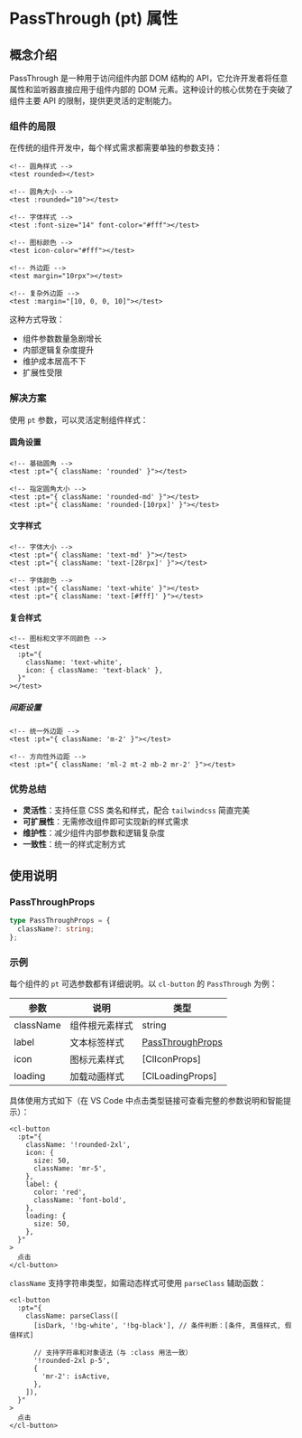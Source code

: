 # PassThrough (pt) 属性

## 概念介绍

PassThrough 是一种用于访问组件内部 DOM 结构的 API，它允许开发者将任意属性和监听器直接应用于组件内部的 DOM 元素。这种设计的核心优势在于突破了组件主要 API 的限制，提供更灵活的定制能力。

### 组件的局限

在传统的组件开发中，每个样式需求都需要单独的参数支持：

```vue
<!-- 圆角样式 -->
<test rounded></test>

<!-- 圆角大小 -->
<test :rounded="10"></test>

<!-- 字体样式 -->
<test :font-size="14" font-color="#fff"></test>

<!-- 图标颜色 -->
<test icon-color="#fff"></test>

<!-- 外边距 -->
<test margin="10rpx"></test>

<!-- 复杂外边距 -->
<test :margin="[10, 0, 0, 10]"></test>
```

这种方式导致：

- 组件参数数量急剧增长
- 内部逻辑复杂度提升
- 维护成本居高不下
- 扩展性受限

### 解决方案

使用 `pt` 参数，可以灵活定制组件样式：

#### 圆角设置

```vue
<!-- 基础圆角 -->
<test :pt="{ className: 'rounded' }"></test>

<!-- 指定圆角大小 -->
<test :pt="{ className: 'rounded-md' }"></test>
<test :pt="{ className: 'rounded-[10rpx]' }"></test>
```

#### 文字样式

```vue
<!-- 字体大小 -->
<test :pt="{ className: 'text-md' }"></test>
<test :pt="{ className: 'text-[28rpx]' }"></test>

<!-- 字体颜色 -->
<test :pt="{ className: 'text-white' }"></test>
<test :pt="{ className: 'text-[#fff]' }"></test>
```

#### 复合样式

```vue
<!-- 图标和文字不同颜色 -->
<test
  :pt="{
    className: 'text-white',
    icon: { className: 'text-black' },
  }"
></test>
```

##### 间距设置

```vue
<!-- 统一外边距 -->
<test :pt="{ className: 'm-2' }"></test>

<!-- 方向性外边距 -->
<test :pt="{ className: 'ml-2 mt-2 mb-2 mr-2' }"></test>
```

### 优势总结

- **灵活性**：支持任意 CSS 类名和样式，配合 `tailwindcss` 简直完美
- **可扩展性**：无需修改组件即可实现新的样式需求
- **维护性**：减少组件内部参数和逻辑复杂度
- **一致性**：统一的样式定制方式

## 使用说明

### PassThroughProps

```ts
type PassThroughProps = {
  className?: string;
};
```

### 示例

每个组件的 `pt` 可选参数都有详细说明。以 `cl-button` 的 `PassThrough` 为例：

| 参数      | 说明           | 类型                                  |
| --------- | -------------- | ------------------------------------- |
| className | 组件根元素样式 | string                                |
| label     | 文本标签样式   | [PassThroughProps](#passthroughprops) |
| icon      | 图标元素样式   | [ClIconProps]                         |
| loading   | 加载动画样式   | [ClLoadingProps]                      |

具体使用方式如下（在 VS Code 中点击类型链接可查看完整的参数说明和智能提示）：

```vue
<cl-button
  :pt="{
    className: '!rounded-2xl',
    icon: {
      size: 50,
      className: 'mr-5',
    },
    label: {
      color: 'red',
      className: 'font-bold',
    },
    loading: {
      size: 50,
    },
  }"
>
  点击
</cl-button>
```

`className` 支持字符串类型，如需动态样式可使用 `parseClass` 辅助函数：

```vue
<cl-button
  :pt="{
    className: parseClass([
      [isDark, '!bg-white', '!bg-black'], // 条件判断：[条件, 真值样式, 假值样式]

      // 支持字符串和对象语法（与 :class 用法一致）
      '!rounded-2xl p-5',
      {
        'mr-2': isActive,
      },
    ]),
  }"
>
  点击
</cl-button>
```
